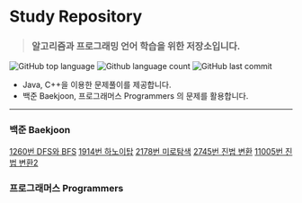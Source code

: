 # Study Repository
> ### 알고리즘과 프로그래밍 언어 학습을 위한 저장소입니다.
![GitHub top language](https://img.shields.io/github/languages/top/lm040466/1day1commit.svg?color=darkgreen&logo=java)  ![Github language count](https://img.shields.io/github/languages/count/lm040466/1day1commit.svg?) ![GitHub last commit](https://img.shields.io/github/last-commit/lm040466/1day1commit.svg?color=cc33ff) 
* Java, C++을 이용한 문제풀이를 제공합니다.
* 백준 Baekjoon, 프로그래머스 Programmers 의 문제를 활용합니다.
***
### 백준 Baekjoon
[1260번 DFS와 BFS](https://github.com/lm040466/1day1commit/tree/master/Baekjoon/No1260)
[1914번 하노이탑](https://github.com/lm040466/1day1commit/tree/master/Baekjoon/No1914)
[2178번 미로탐색](https://github.com/lm040466/1day1commit/tree/master/Baekjoon/No2178)
[2745번 진법 변환](https://github.com/lm040466/1day1commit/tree/master/Baekjoon/No2745)
[11005번 진법 변환2](https://github.com/lm040466/1day1commit/tree/master/Baekjoon/No11005)
### 프로그래머스 Programmers